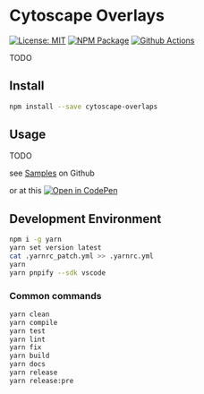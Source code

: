 # Cytoscape Overlays

[![License: MIT][mit-image]][mit-url] [![NPM Package][npm-image]][npm-url] [![Github Actions][github-actions-image]][github-actions-url]

TODO

## Install

```sh
npm install --save cytoscape-overlaps
```

## Usage

TODO

see [Samples](https://github.com/sgratzl/cytoscape.js-overlaps/tree/master/samples) on Github

or at this [![Open in CodePen][codepen]](https://codepen.io/sgratzl/pen/TODO)

## Development Environment

```sh
npm i -g yarn
yarn set version latest
cat .yarnrc_patch.yml >> .yarnrc.yml
yarn
yarn pnpify --sdk vscode
```

### Common commands

```sh
yarn clean
yarn compile
yarn test
yarn lint
yarn fix
yarn build
yarn docs
yarn release
yarn release:pre
```

[mit-image]: https://img.shields.io/badge/License-MIT-yellow.svg
[mit-url]: https://opensource.org/licenses/MIT
[npm-image]: https://badge.fury.io/js/cytoscape-overlaps.svg
[npm-url]: https://npmjs.org/package/cytoscape-overlaps
[github-actions-image]: https://github.com/sgratzl/cytoscape.js-overlaps/workflows/ci/badge.svg
[github-actions-url]: https://github.com/sgratzl/cytoscape.js-overlaps/actions
[codepen]: https://img.shields.io/badge/CodePen-open-blue?logo=codepen
[codesandbox]: https://img.shields.io/badge/CodeSandbox-open-blue?logo=codesandbox
